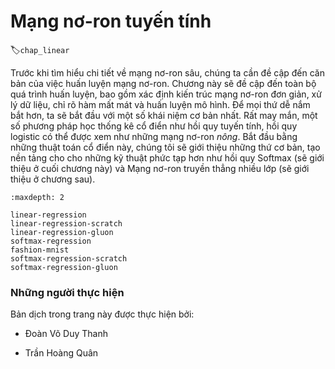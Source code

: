 <!-- ===================== Bắt đầu dịch Phần 1 ==================== -->

<!--
# Linear Neural Networks
-->

# Mạng nơ-ron tuyến tính
:label:`chap_linear`

<!--
Before we get into the details of deep neural networks, we need to cover the basics of neural network training. 
In this chapter, we will cover the entire training process, including defining simple neural network architectures, handling data, specifying a loss function, and training the model. 
In order to make things easier to grasp, we begin with the simplest concepts. 
Fortunately, classic statistical learning techniques such as linear and logistic regression can be cast as *shallow* neural networks. 
Starting from these classic algorithms, we will introduce you to the basics, 
providing the basis for more complex techniques such as softmax regression (introduced at the end of this chapter) and multilayer perceptrons (introduced in the next chapter).
-->

Trước khi tìm hiểu chi tiết về mạng nơ-ron sâu, chúng ta cần đề cập đến căn bản của việc huấn luyện mạng nơ-ron.
Chương này sẽ đề cập đến toàn bộ quá trình huấn luyện, bao gồm xác định kiến trúc mạng nơ-ron đơn giản, xử lý dữ liệu, chỉ rõ hàm mất mát và huấn luyện mô hình.
Để mọi thứ dễ nắm bắt hơn, ta sẽ bắt đầu với một số khái niệm cơ bản nhất.
Rất may mắn, một số phương pháp học thống kê cổ điển như hồi quy tuyến tính, hồi quy logistic có thể được xem như những mạng nơ-ron *nông*.
Bắt đầu bằng những thuật toán cổ điển này, chúng tôi sẽ giới thiệu những thứ cơ bản, tạo nền tảng cho cho những kỹ thuật phức tạp hơn như hồi quy Softmax (sẽ giới thiệu ở cuối chương này) và Mạng nơ-ron truyền thẳng nhiều lớp (sẽ giới thiệu ở chương sau).

```toc
:maxdepth: 2

linear-regression
linear-regression-scratch
linear-regression-gluon
softmax-regression
fashion-mnist
softmax-regression-scratch
softmax-regression-gluon
```

<!-- ===================== Kết thúc dịch Phần 1 ==================== -->

### Những người thực hiện
Bản dịch trong trang này được thực hiện bởi:
<!--
Tác giả của mỗi Pull Request điền tên mình và tên những người review mà bạn thấy
hữu ích vào từng phần tương ứng. Mỗi dòng một tên, bắt đầu bằng dấu `*`.

Lưu ý:
* Nếu reviewer không cung cấp tên, bạn có thể dùng tên tài khoản GitHub của họ
với dấu `@` ở đầu. Ví dụ: @aivivn.
-->

* Đoàn Võ Duy Thanh
<!-- Phần 1 -->
* Trần Hoàng Quân

